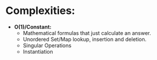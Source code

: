 # Complexities:

* **O(1)/Constant:**
    * Mathematical formulas that just calculate an answer.
    * Unordered Set/Map lookup, insertion and deletion.
    * Singular Operations
    * Instantiation